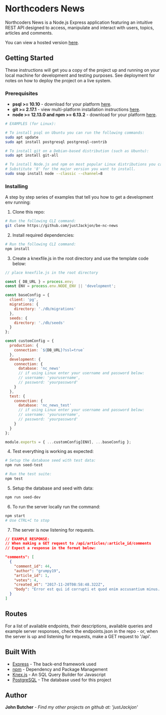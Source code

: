 # **Northcoders News**

Northcoders News is a Node.js Express application featuring an intuitive REST API designed to access, manipulate and interact with users, topics, articles and comments.

You can view a hosted version [here](https://justjackjon-nc-news.herokuapp.com/api).

## Getting Started

These instructions will get you a copy of the project up and running on your local machine for development and testing purposes. See deployment for notes on how to deploy the project on a live system.

### Prerequisites

- **psql >= 10.10** - download for your platform [here](https://www.postgresql.org/download/).
- **git >= 2.17.1** - view multi-platform installation instructions [here](https://git-scm.com/book/en/v2/Getting-Started-Installing-Git).
- **node >= 12.13.0 and npm >= 6.13.2** - download for your platform [here](https://nodejs.org/en/download/).

```bash
# EXAMPLES (for Linux):

# To install psql on Ubuntu you can run the following commands:
sudo apt update
sudo apt install postgresql postgresql-contrib

# To install git on a Debian-based distribution (such as Ubuntu):
sudo apt install git-all

# To install Node.js and npm on most popular Linux distributions you can use Snaps:
# Substitute '8' for the major version you want to install.
sudo snap install node --classic --channel=8
```

### Installing

A step by step series of examples that tell you how to get a development env running:

1. Clone this repo:

```bash
# Run the following CLI command:
git clone https://github.com/justJackjon/be-nc-news
```

2. Install required dependencies:

```bash
# Run the following CLI command:
npm install
```

3. Create a knexfile.js in the root directory and use the template code below:

```javascript
// place knexfile.js in the root directory

const { DB_URL } = process.env;
const ENV = process.env.NODE_ENV || 'development';

const baseConfig = {
  client: 'pg',
  migrations: {
    directory: './db/migrations'
  },
  seeds: {
    directory: './db/seeds'
  }
};

const customConfig = {
  production: {
    connection: `${DB_URL}?ssl=true`
  },
  development: {
    connection: {
      database: 'nc_news'
      // if using Linux enter your username and password below:
      // username: 'yourusername',
      // password: 'yourpassword'
    }
  },
  test: {
    connection: {
      database: 'nc_news_test'
      // if using Linux enter your username and password below:
      // username: 'yourusername',
      // password: 'yourpassword'
    }
  }
};

module.exports = { ...customConfig[ENV], ...baseConfig };
```

4. Test everything is working as expected:

```bash
# Setup the database seed with test data:
npm run seed-test

# Run the test suite:
npm test
```

5. Setup the database and seed with data:

```bash
npm run seed-dev
```

6. To run the server locally run the command:

```bash
npm start
# Use CTRL+C to stop
```

7. The server is now listening for requests.

```json
// EXAMPLE RESPONSE:
// When making a GET request to /api/articles/:article_id/comments
// Expect a response in the format below:

"comments": [
  {
    "comment_id": 44,
    "author": "grumpy19",
    "article_id": 1,
    "votes": 4,
    "created_at": "2017-11-20T08:58:48.322Z",
    "body": "Error est qui id corrupti et quod enim accusantium minus. Deleniti quae ea magni officiis et qui suscipit non."
  }
]
```

## Routes

For a list of available endpoints, their descriptions, available queries and example server responses, check the endpoints.json in the repo - or, when the server is up and listening for requests, make a GET request to '/api'.

## Built With

- [Express](https://expressjs.com/) - The back-end framework used
- [npm](https://www.npmjs.com/) - Dependency and Package Management
- [Knex.js](http://knexjs.org/) - An SQL Query Builder for Javascript
- [PostgreSQL](https://www.postgresql.org/) - The database used for this project

## Author

**John Butcher** - _Find my other projects on github at: 'justJackjon'_
